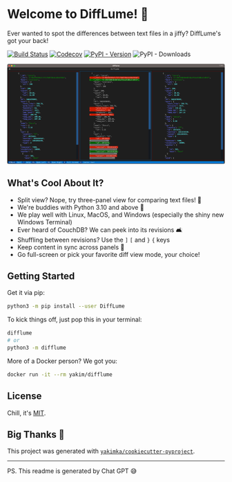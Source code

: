 # Welcome to DiffLume! 🎉

Ever wanted to spot the differences between text files in a jiffy? DiffLume's got your back!

[![Build Status](https://github.com/yakimka/DiffLume/actions/workflows/workflow-ci.yml/badge.svg?branch=main&event=push)](https://github.com/yakimka/DiffLume/actions/workflows/workflow-ci.yml)
[![Codecov](https://codecov.io/gh/yakimka/DiffLume/branch/main/graph/badge.svg)](https://codecov.io/gh/yakimka/DiffLume)
[![PyPI - Version](https://img.shields.io/pypi/v/DiffLume.svg)](https://pypi.org/project/DiffLume/)
![PyPI - Downloads](https://img.shields.io/pypi/dm/DiffLume)

![sneak peek](https://raw.githubusercontent.com/yakimka/DiffLume/main/assets/screenshot.png)

## What's Cool About It?

- Split view? Nope, try three-panel view for comparing text files! 📄
- We're buddies with Python 3.10 and above 🐍
- We play well with Linux, MacOS, and Windows (especially the shiny new Windows Terminal)
- Ever heard of CouchDB? We can peek into its revisions 🛋️
- Shuffling between revisions? Use the `]` `[` and `}` `{` keys
- Keep content in sync across panels 🔄
- Go full-screen or pick your favorite diff view mode, your choice!

## Getting Started

Get it via pip:

```bash
python3 -m pip install --user DiffLume
```

To kick things off, just pop this in your terminal:

```bash
difflume
# or
python3 -m difflume
```

More of a Docker person? We got you:

```bash
docker run -it --rm yakim/difflume
```

## License

Chill, it's [MIT](https://github.com/yakimka/DiffLume/blob/main/LICENSE).

## Big Thanks 🙌

This project was generated with [`yakimka/cookiecutter-pyproject`](https://github.com/yakimka/cookiecutter-pyproject).

---

PS. This readme is generated by Chat GPT 😅
